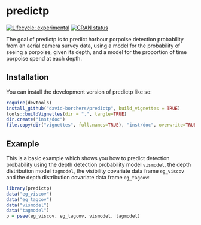 
<!-- README.md is generated from README.Rmd. Please edit that file -->

# predictp

<!-- badges: start -->

[![Lifecycle:
experimental](https://img.shields.io/badge/lifecycle-experimental-orange.svg)](https://lifecycle.r-lib.org/articles/stages.html#experimental)
[![CRAN
status](https://www.r-pkg.org/badges/version/predictp)](https://CRAN.R-project.org/package=predictp)
<!-- badges: end -->

The goal of predictp is to predict harbour porpoise detection
probability from an aerial camera survey data, using a model for the
probability of seeing a porpoise, given its depth, and a model for the
proportion of time porpoise spend at each depth.

## Installation

You can install the development version of predictp like so:

``` r
require(devtools)
install_github("david-borchers/predictp", build_vignettes = TRUE)
tools::buildVignettes(dir = ".", tangle=TRUE)
dir.create("inst/doc")
file.copy(dir("vignettes", full.names=TRUE), "inst/doc", overwrite=TRUE)
```

## Example

This is a basic example which shows you how to predict detection
probability using the depth detection probability model `vismodel`, the
depth distribution model `tagmodel`, the visibility covariate data frame
`eg_viscov` and the depth distribution covariate data frame `eg_tagcov`:

``` r
library(predictp)
data("eg_viscov")
data("eg_tagcov")
data("vismodel")
data("tagmodel")
p = psee(eg_viscov, eg_tagcov, vismodel, tagmodel)
```
